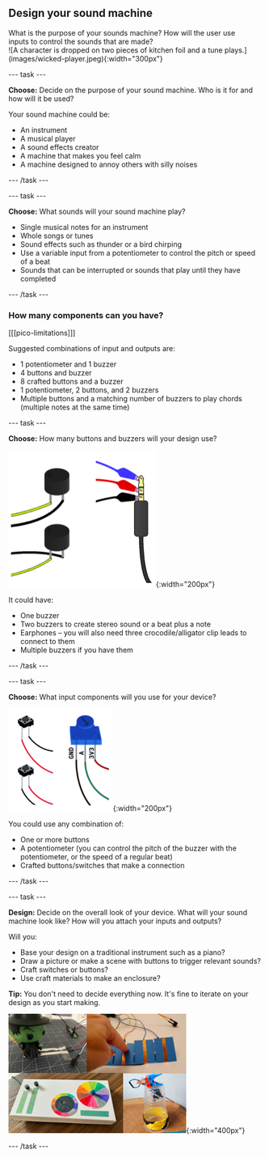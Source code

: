 ## Design your sound machine

<div style="display: flex; flex-wrap: wrap">
<div style="flex-basis: 200px; flex-grow: 1; margin-right: 15px;">
What is the purpose of your sounds machine? How will the user use inputs to control the sounds that are made? 
</div>
<div>
![A character is dropped on two pieces of kitchen foil and a tune plays.](images/wicked-player.jpeg){:width="300px"}
</div>
</div>

--- task ---

**Choose:** Decide on the purpose of your sound machine. Who is it for and how will it be used? 

Your sound machine could be:

+ An instrument
+ A musical player
+ A sound effects creator
+ A machine that makes you feel calm
+ A machine designed to annoy others with silly noises

--- /task ---

--- task ---

**Choose:** What sounds will your sound machine play?

+ Single musical notes for an instrument
+ Whole songs or tunes
+ Sound effects such as thunder or a bird chirping 
+ Use a variable input from a potentiometer to control the pitch or speed of a beat
+ Sounds that can be interrupted or sounds that play until they have completed

--- /task ---

### How many components can you have?

[[[pico-limitations]]]

Suggested combinations of input and outputs are:
+ 1 potentiometer and 1 buzzer 
+ 4 buttons and buzzer
+ 8 crafted buttons and a buzzer
+ 1 potentiometer, 2 buttons, and 2 buzzers
+ Multiple buttons and a matching number of buzzers to play chords (multiple notes at the same time)

--- task ---

**Choose:** How many buttons and buzzers will your design use?

![A collection of diagrams showing multiple buttons and a headphone jack.](images/output-components.png){:width="200px"}

It could have:
+ One buzzer
+ Two buzzers to create stereo sound or a beat plus a note
+ Earphones – you will also need three crocodile/alligator clip leads to connect to them
+ Multiple buzzers if you have them

--- /task ---

--- task ---

**Choose:** What input components will you use for your device?

![A collection of diagrams showing multiple buttons and a potentiometer.](images/input-components.png){:width="200px"}

You could use any combination of:
+ One or more buttons
+ A potentiometer (you can control the pitch of the buzzer with the potentiometer, or the speed of a regular beat)
+ Crafted buttons/switches that make a connection

--- /task ---

--- task ---

**Design:** Decide on the overall look of your device. What will your sound machine look like? How will you attach your inputs and outputs?

Will you:

+ Base your design on a traditional instrument such as a piano?
+ Draw a picture or make a scene with buttons to trigger relevant sounds?
+ Craft switches or buttons?
+ Use craft materials to make an enclosure?

**Tip:** You don't need to decide everything now. It's fine to iterate on your design as you start making. 

![A collection of images showing example projects including a sound bomb pull switch, toy drop switch, a dj deck with dials and buttons, and a special effects board with multiple crafted buttons.](images/strip-examples.png){:width="400px"}

--- /task ---

